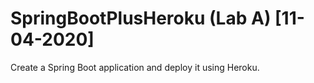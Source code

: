 # SpringBootPlusHeroku (Lab A) [11-04-2020]

Create a Spring Boot application and deploy it using Heroku.